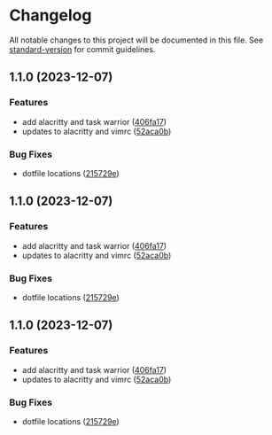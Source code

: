 # Changelog

All notable changes to this project will be documented in this file. See [standard-version](https://github.com/conventional-changelog/standard-version) for commit guidelines.

## 1.1.0 (2023-12-07)


### Features

* add alacritty and task warrior ([406fa17](https://github.com/Trivoz/dotfiles/commit/406fa17633ce49b1a7910c16bf58a0d2c963e68f))
* updates to alacritty and vimrc ([52aca0b](https://github.com/Trivoz/dotfiles/commit/52aca0b39c21bba33405f7cb4bdf15ee2ffc930f))


### Bug Fixes

* dotfile locations ([215729e](https://github.com/Trivoz/dotfiles/commit/215729ea1eb911c1269f489d7d2f9d64f330daa3))

## 1.1.0 (2023-12-07)


### Features

* add alacritty and task warrior ([406fa17](https://github.com/Trivoz/dotfiles/commit/406fa17633ce49b1a7910c16bf58a0d2c963e68f))
* updates to alacritty and vimrc ([52aca0b](https://github.com/Trivoz/dotfiles/commit/52aca0b39c21bba33405f7cb4bdf15ee2ffc930f))


### Bug Fixes

* dotfile locations ([215729e](https://github.com/Trivoz/dotfiles/commit/215729ea1eb911c1269f489d7d2f9d64f330daa3))

## 1.1.0 (2023-12-07)


### Features

* add alacritty and task warrior ([406fa17](https://github.com/Trivoz/dotfiles/commit/406fa17633ce49b1a7910c16bf58a0d2c963e68f))
* updates to alacritty and vimrc ([52aca0b](https://github.com/Trivoz/dotfiles/commit/52aca0b39c21bba33405f7cb4bdf15ee2ffc930f))


### Bug Fixes

* dotfile locations ([215729e](https://github.com/Trivoz/dotfiles/commit/215729ea1eb911c1269f489d7d2f9d64f330daa3))
